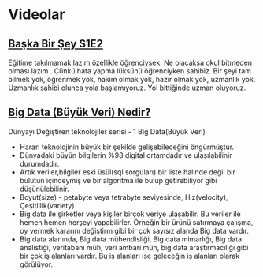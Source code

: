 # Videolar

## [Başka Bir Şey S1E2](https://www.youtube.com/watch?v=kM3pTc1EDrs)

Eğitime takılmamak lazım özellikle öğrenciysek. Ne olacaksa okul bitmeden olması lazım . Çünkü hata yapma lüksünü öğrenciyken sahibiz.
Bir şeyi tam bilmek yok, öğrenmek yok, hakim olmak yok, hazır olmak yok, uzmanlık yok. Uzmanlık sahibi olunca yola başlamıyoruz. Yol bittiğinde uzman oluyoruz.

## [Big Data (Büyük Veri) Nedir?](https://www.youtube.com/watch?v=NejoZ1o89Cs)

Dünyayı Değiştiren teknolojiler serisi - 1
Big Data(Büyük Veri)

- Harari teknolojinin büyük bir şekilde gelişebileceğini öngürmüştur.
- Dünyadaki büyün bilgilerin %98 digital ortamdadır ve ulaşılabilinir durumdadır.
- Artık veriler,bilgiler eski üsül(sql sorguları) bir liste halinde değil bir bulutun içindeymiş ve bir algoritma ile bulup getirebiliyor gibi düşünülebilinir.
- Boyut(size) - petabyte veya tetrabyte seviyesinde, Hız(velocity), Çeşitlilik(variety)
- Big data ile şirketler veya kişiler birçok veriye ulaşabilir. Bu veriler ile hemen hemen herşeyi yapabilirler. Örneğin bir ürünü satırmaya çalışma, oy vermek kararını değiştirm gibi bir çok sayısız alanda Big data vardır.
- Big data alanında, Big data mühendisliği, Big data mimarlığı, Big data analistiği, veritabanı müh, veri ambarı müh, big data araştırmacılığı gibi bir çok iş alanları vardır. Bu iş alanları ise geleceğin iş alanları olarak görülüyor.

##

##

##

##

##

##

##

##

##

##

##

##

##

##

